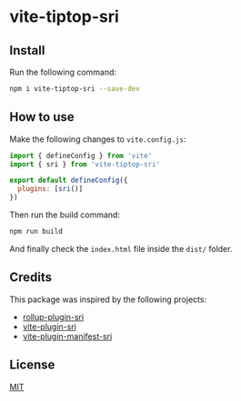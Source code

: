 # vite-tiptop-sri

## Install

Run the following command:

```sh
npm i vite-tiptop-sri --save-dev
```

## How to use

Make the following changes to `vite.config.js`:

```js
import { defineConfig } from 'vite'
import { sri } from 'vite-tiptop-sri'

export default defineConfig({
  plugins: [sri()]
})
```

Then run the build command:

```sh
npm run build
```

And finally check the `index.html` file inside the `dist/` folder.

## Credits

This package was inspired by the following projects:

- [rollup-plugin-sri](https://github.com/JonasKruckenberg/rollup-plugin-sri)
- [vite-plugin-sri](https://github.com/small-tech/vite-plugin-sri)
- [vite-plugin-manifest-sri](https://github.com/ElMassimo/vite-plugin-manifest-sri)

## License

[MIT](https://choosealicense.com/licenses/mit/)
